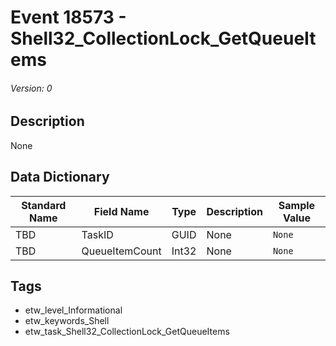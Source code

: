 # Event 18573 - Shell32_CollectionLock_GetQueueItems
###### Version: 0

## Description
None

## Data Dictionary
|Standard Name|Field Name|Type|Description|Sample Value|
|---|---|---|---|---|
|TBD|TaskID|GUID|None|`None`|
|TBD|QueueItemCount|Int32|None|`None`|

## Tags
* etw_level_Informational
* etw_keywords_Shell
* etw_task_Shell32_CollectionLock_GetQueueItems